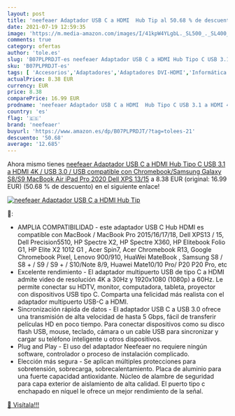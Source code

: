 ```yaml
---
layout: post
title: 'neefeaer Adaptador USB C a HDMI  Hub Tip al 50.68 % de descuento'
date: 2021-07-19 12:59:35
image: 'https://m.media-amazon.com/images/I/41kpW4YLgbL._SL500_._SL400_.jpg'
comments: true
category: ofertas
author: 'tole.es'
slug: 'B07PLPRDJT-es neefeaer Adaptador USB C a HDMI Hub Tipo C USB 3.1 a HDMI...'
sku: 'B07PLPRDJT-es'
tags: [ 'Accesorios','Adaptadores','Adaptadores DVI-HDMI','Informática','ipad','neefeaer', ]
actualPrice: 8.38 EUR
currency: EUR
price: 8.38
comparePrice: 16.99 EUR
prodname: 'neefeaer Adaptador USB C a HDMI  Hub Tipo C USB 3.1 a HDMI 4K / USB 3.0 / USB compatible con Chromebook/Samsung Galaxy S8/S9  MacBook Air  iPad Pro 2020 Dell XPS 13/15'
country: 'es'
flag: '🇪🇸'
brand: 'neefeaer'
buyurl: 'https://www.amazon.es/dp/B07PLPRDJT/?tag=tolees-21'
descuento: '50.68'
average: '12.685'
---
```


Ahora mismo tienes [neefeaer Adaptador USB C a HDMI  Hub Tipo C USB 3.1 a HDMI 4K / USB 3.0 / USB compatible con Chromebook/Samsung Galaxy S8/S9  MacBook Air  iPad Pro 2020 Dell XPS 13/15](https://www.amazon.es/dp/B07PLPRDJT/?tag=tolees-21) a 8.38 EUR (original: 16.99 EUR) (50.68 %  de descuento) en el siguiente enlace!

[![neefeaer Adaptador USB C a HDMI  Hub Tip](https://m.media-amazon.com/images/I/41kpW4YLgbL._SL500_._SL400_.jpg)](https://www.amazon.es/dp/B07PLPRDJT/?tag=tolees-21)

🔎:

- AMPLIA COMPATIBILIDAD - este adaptador USB C Hub HDMI es compatible con MacBook / MacBook Pro 2015/16/17/18, Dell XPS13 / 15, Dell Precision5510, HP Spectre X2, HP Spectre X360, HP Elitebook Folio G1, HP Elite X2 1012 G1 , Acer Spin7, Acer Chromebook R13, Google Chromebook Pixel, Lenovo 900/910, HuaWei MateBook , Samsung S8 / S8 + / S9 / S9 + / S10/Note 8/9, Huawei Mate10/10 Pro/ P20 P20 Pro, etc
- Excelente rendimiento - El adaptador multipuerto USB de tipo C a HDMI admite video de resolución 4K a 30Hz y 1920x1080 (1080p) a 60Hz. Le permite conectar su HDTV, monitor, computadora, tableta, proyector con dispositivos USB tipo C. Comparta una felicidad más realista con el adaptador multipuerto USB-C a HDMI.
- Sincronización rápida de datos - El adaptador USB C a USB 3.0 ofrece una transmisión de alta velocidad de hasta 5 Gbps, fácil de transferir películas HD en poco tiempo. Para conectar dispositivos como su disco flash USB, mouse, teclado, cámara o un cable USB para sincronizar y cargar su teléfono inteligente u otros dispositivos.
- Plug and Play - El uso del adaptador Neefeaer no requiere ningún software, controlador o proceso de instalación complicado.
- Elección más segura - Se aplican múltiples protecciones para sobretensión, sobrecarga, sobrecalentamiento. Placa de aluminio para una fuerte capacidad antioxidante. Núcleo de alambre de seguridad para capa exterior de aislamiento de alta calidad. El puerto tipo c enchapado en níquel le ofrece un mejor rendimiento de la señal.

[🛒 Visítala!!!](https://www.amazon.es/dp/B07PLPRDJT/?tag=tolees-21)
